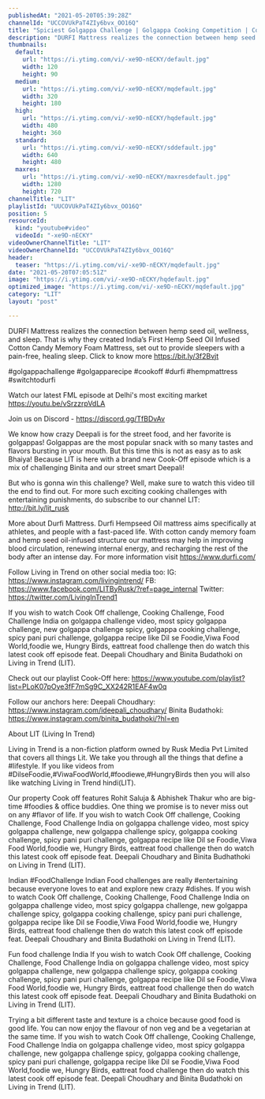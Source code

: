 ```yaml
---
publishedAt: "2021-05-20T05:39:28Z"
channelId: "UCCOVUkPaT4ZIy6bvx_OO16Q"
title: "Spiciest Golgappa Challenge | Golgappa Cooking Competition | Cook Off #26"
description: "DURFI Mattress realizes the connection between hemp seed oil, wellness, and sleep. That is why they created India’s First Hemp Seed Oil Infused Cotton Candy Memory Foam Mattress, set out to provide sleepers with a pain-free, healing sleep. Click to know more https://bit.ly/3f2Bvjt \n\n#golgappachallenge #golgapparecipe #cookoff #durfi #hempmattress #switchtodurfi\n\nWatch our latest FML episode at Delhi's most exciting market https://youtu.be/vSrzzrpVdLA\n\nJoin us on Discord - https://discord.gg/TfBDvAv\n\nWe know how crazy Deepali is for the street food, and her favorite is golgappas! Golgappas are the most popular snack with so many tastes and flavors bursting in your mouth. But this time this is not as easy as to ask Bhaiya! Because LIT is here with a brand new Cook-Off episode which is a mix of challenging Binita and our street smart Deepali! \n\nBut who is gonna win this challenge? Well, make sure to watch this video till the end to find out. For more such exciting cooking challenges with entertaining punishments, do subscribe to our channel LIT: http://bit.ly/lit_rusk\n\nMore about Durfi Mattress.\nDurfi Hempseed Oil mattress aims specifically at athletes, and people with a fast-paced life. With cotton candy memory foam and hemp seed oil-infused structure our mattress may help in improving blood circulation, renewing internal energy, and recharging the rest of the body after an intense day. For more information visit https://www.durfi.com/\n\nFollow Living in Trend on other social media too:\nIG: https://www.instagram.com/livingintrend/\nFB: https://www.facebook.com/LITByRusk/?ref=page_internal \nTwitter: https://twitter.com/LivingInTrend1\n\nIf you wish to watch Cook Off challenge, Cooking Challenge, Food Challenge India on golgappa challenge video, most spicy golgappa challenge, new golgappa challenge spicy, golgappa cooking challenge, spicy pani puri challenge, golgappa recipe like Dil se Foodie,Viwa Food World,foodie we, Hungry Birds, eattreat food challenge then do watch this latest cook off episode feat. Deepali Choudhary and Binita Budathoki on Living in Trend (LIT).\n\nCheck out our playlist Cook-Off here: https://www.youtube.com/playlist?list=PLoK07pOye3fF7mSg9C_XX242R1EAF4w0q\n\nFollow our anchors here:\nDeepali Choudhary: https://www.instagram.com/ideepali_choudhary/ \nBinita Budathoki: https://www.instagram.com/binita_budathoki/?hl=en\n\nAbout LIT (Living In Trend)\n\nLiving in Trend is a non-fiction platform owned by Rusk Media Pvt Limited that covers all things Lit. We take you through all the things that define a #lifestyle. If you like videos from #DilseFoodie,#ViwaFoodWorld,#foodiewe,#HungryBirds then you will also like watching Living in Trend hindi(LIT).\n\nOur property Cook off features Rohit Saluja & Abhishek Thakur who are big-time #foodies & office buddies. One thing we promise is to never miss out on any #flavor of life. If you wish to watch Cook Off challenge, Cooking Challenge, Food Challenge India on golgappa challenge video, most spicy golgappa challenge, new golgappa challenge spicy, golgappa cooking challenge, spicy pani puri challenge, golgappa recipe like Dil se Foodie,Viwa Food World,foodie we, Hungry Birds, eattreat food challenge then do watch this latest cook off episode feat. Deepali Choudhary and Binita Budhathoki on Living in Trend (LIT).\n\nIndian #FoodChallenge\nIndian Food challenges are really #entertaining because everyone loves to eat and explore new crazy #dishes. If you wish to watch Cook Off challenge, Cooking Challenge, Food Challenge India on golgappa challenge video, most spicy golgappa challenge, new golgappa challenge spicy, golgappa cooking challenge, spicy pani puri challenge, golgappa recipe like Dil se Foodie,Viwa Food World,foodie we, Hungry Birds, eattreat food challenge then do watch this latest cook off episode feat. Deepali Choudhary and Binita Budathoki on Living in Trend (LIT).\n\nFun food challenge India \nIf you wish to watch Cook Off challenge, Cooking Challenge, Food Challenge India on golgappa challenge video, most spicy golgappa challenge, new golgappa challenge spicy, golgappa cooking challenge, spicy pani puri challenge, golgappa recipe like Dil se Foodie,Viwa Food World,foodie we, Hungry Birds, eattreat food challenge then do watch this latest cook off episode feat. Deepali Choudhary and Binita Budathoki on Living in Trend (LIT).\n\nTrying a bit different taste and texture is a choice because good food is good life. You can now enjoy the flavour of non veg and be a vegetarian at the same time. If you wish to watch Cook Off challenge, Cooking Challenge, Food Challenge India on golgappa challenge video, most spicy golgappa challenge, new golgappa challenge spicy, golgappa cooking challenge, spicy pani puri challenge, golgappa recipe like Dil se Foodie,Viwa Food World,foodie we, Hungry Birds, eattreat food challenge then do watch this latest cook off episode feat. Deepali Choudhary and Binita Budathoki on Living in Trend (LIT)."
thumbnails:
  default:
    url: "https://i.ytimg.com/vi/-xe9D-nECKY/default.jpg"
    width: 120
    height: 90
  medium:
    url: "https://i.ytimg.com/vi/-xe9D-nECKY/mqdefault.jpg"
    width: 320
    height: 180
  high:
    url: "https://i.ytimg.com/vi/-xe9D-nECKY/hqdefault.jpg"
    width: 480
    height: 360
  standard:
    url: "https://i.ytimg.com/vi/-xe9D-nECKY/sddefault.jpg"
    width: 640
    height: 480
  maxres:
    url: "https://i.ytimg.com/vi/-xe9D-nECKY/maxresdefault.jpg"
    width: 1280
    height: 720
channelTitle: "LIT"
playlistId: "UUCOVUkPaT4ZIy6bvx_OO16Q"
position: 5
resourceId:
  kind: "youtube#video"
  videoId: "-xe9D-nECKY"
videoOwnerChannelTitle: "LIT"
videoOwnerChannelId: "UCCOVUkPaT4ZIy6bvx_OO16Q"
header:
  teaser: "https://i.ytimg.com/vi/-xe9D-nECKY/mqdefault.jpg"
date: "2021-05-20T07:05:51Z"
image: "https://i.ytimg.com/vi/-xe9D-nECKY/hqdefault.jpg"
optimized_image: "https://i.ytimg.com/vi/-xe9D-nECKY/mqdefault.jpg"
category: "LIT"
layout: "post"

---
```

DURFI Mattress realizes the connection between hemp seed oil, wellness, and sleep. That is why they created India’s First Hemp Seed Oil Infused Cotton Candy Memory Foam Mattress, set out to provide sleepers with a pain-free, healing sleep. Click to know more https://bit.ly/3f2Bvjt 

#golgappachallenge #golgapparecipe #cookoff #durfi #hempmattress #switchtodurfi

Watch our latest FML episode at Delhi's most exciting market https://youtu.be/vSrzzrpVdLA

Join us on Discord - https://discord.gg/TfBDvAv

We know how crazy Deepali is for the street food, and her favorite is golgappas! Golgappas are the most popular snack with so many tastes and flavors bursting in your mouth. But this time this is not as easy as to ask Bhaiya! Because LIT is here with a brand new Cook-Off episode which is a mix of challenging Binita and our street smart Deepali! 

But who is gonna win this challenge? Well, make sure to watch this video till the end to find out. For more such exciting cooking challenges with entertaining punishments, do subscribe to our channel LIT: http://bit.ly/lit_rusk

More about Durfi Mattress.
Durfi Hempseed Oil mattress aims specifically at athletes, and people with a fast-paced life. With cotton candy memory foam and hemp seed oil-infused structure our mattress may help in improving blood circulation, renewing internal energy, and recharging the rest of the body after an intense day. For more information visit https://www.durfi.com/

Follow Living in Trend on other social media too:
IG: https://www.instagram.com/livingintrend/
FB: https://www.facebook.com/LITByRusk/?ref=page_internal 
Twitter: https://twitter.com/LivingInTrend1

If you wish to watch Cook Off challenge, Cooking Challenge, Food Challenge India on golgappa challenge video, most spicy golgappa challenge, new golgappa challenge spicy, golgappa cooking challenge, spicy pani puri challenge, golgappa recipe like Dil se Foodie,Viwa Food World,foodie we, Hungry Birds, eattreat food challenge then do watch this latest cook off episode feat. Deepali Choudhary and Binita Budathoki on Living in Trend (LIT).

Check out our playlist Cook-Off here: https://www.youtube.com/playlist?list=PLoK07pOye3fF7mSg9C_XX242R1EAF4w0q

Follow our anchors here:
Deepali Choudhary: https://www.instagram.com/ideepali_choudhary/ 
Binita Budathoki: https://www.instagram.com/binita_budathoki/?hl=en

About LIT (Living In Trend)

Living in Trend is a non-fiction platform owned by Rusk Media Pvt Limited that covers all things Lit. We take you through all the things that define a #lifestyle. If you like videos from #DilseFoodie,#ViwaFoodWorld,#foodiewe,#HungryBirds then you will also like watching Living in Trend hindi(LIT).

Our property Cook off features Rohit Saluja & Abhishek Thakur who are big-time #foodies & office buddies. One thing we promise is to never miss out on any #flavor of life. If you wish to watch Cook Off challenge, Cooking Challenge, Food Challenge India on golgappa challenge video, most spicy golgappa challenge, new golgappa challenge spicy, golgappa cooking challenge, spicy pani puri challenge, golgappa recipe like Dil se Foodie,Viwa Food World,foodie we, Hungry Birds, eattreat food challenge then do watch this latest cook off episode feat. Deepali Choudhary and Binita Budhathoki on Living in Trend (LIT).

Indian #FoodChallenge
Indian Food challenges are really #entertaining because everyone loves to eat and explore new crazy #dishes. If you wish to watch Cook Off challenge, Cooking Challenge, Food Challenge India on golgappa challenge video, most spicy golgappa challenge, new golgappa challenge spicy, golgappa cooking challenge, spicy pani puri challenge, golgappa recipe like Dil se Foodie,Viwa Food World,foodie we, Hungry Birds, eattreat food challenge then do watch this latest cook off episode feat. Deepali Choudhary and Binita Budathoki on Living in Trend (LIT).

Fun food challenge India 
If you wish to watch Cook Off challenge, Cooking Challenge, Food Challenge India on golgappa challenge video, most spicy golgappa challenge, new golgappa challenge spicy, golgappa cooking challenge, spicy pani puri challenge, golgappa recipe like Dil se Foodie,Viwa Food World,foodie we, Hungry Birds, eattreat food challenge then do watch this latest cook off episode feat. Deepali Choudhary and Binita Budathoki on Living in Trend (LIT).

Trying a bit different taste and texture is a choice because good food is good life. You can now enjoy the flavour of non veg and be a vegetarian at the same time. If you wish to watch Cook Off challenge, Cooking Challenge, Food Challenge India on golgappa challenge video, most spicy golgappa challenge, new golgappa challenge spicy, golgappa cooking challenge, spicy pani puri challenge, golgappa recipe like Dil se Foodie,Viwa Food World,foodie we, Hungry Birds, eattreat food challenge then do watch this latest cook off episode feat. Deepali Choudhary and Binita Budathoki on Living in Trend (LIT).